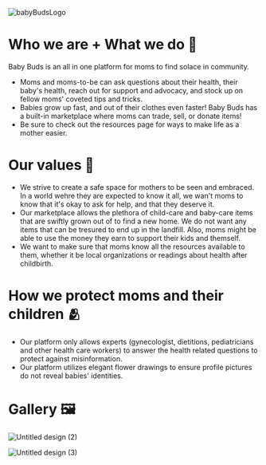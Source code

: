 ![babyBudsLogo](https://github.com/Mandy-cyber/Baby-Buds/assets/63426032/a628213a-39bd-42d2-9e15-a7c37ba654de)

# Who we are + What we do 🌱
Baby Buds is an all in one platform for moms to find solace in community. 

- Moms and moms-to-be can ask questions about their health, their baby's health, reach out for support and advocacy, and stock up on fellow moms' coveted tips and tricks. 
- Babies grow up fast, and out of their clothes even faster! Baby Buds has a built-in marketplace where moms can trade, sell, or donate items!
- Be sure to check out the resources page for ways to make life as a mother easier.

# Our values 🫶
- We strive to create a safe space for mothers to be seen and embraced. In a world wehre they are expected to know it all, we wan't moms to know that it's okay to ask for help, and that they deserve it.
- Our marketplace allows the plethora of child-care and baby-care items that are swiftly grown out of to find a new home. We do not want any items that can be tresured to end up in the landfill. Also, moms might be able to use the money they earn to support their kids and themself.
- We want to make sure that moms know all the resources available to them, whether it be local organizations or readings about health after childbirth.


# How we protect moms and their children 🫂
- Our platform only allows experts (gynecologist, dietitions, pediatricians and other health care workers) to answer the health related questions to protect against misinformation.
- Our platform utilizes elegant flower drawings to ensure profile pictures do not reveal babies' identities.

# Gallery 🖼️

![Untitled design (2)](https://github.com/Mandy-cyber/Baby-Buds/assets/63426032/7e7e829d-4812-409a-99d8-184d89aa8aa7)

![Untitled design (3)](https://github.com/Mandy-cyber/Baby-Buds/assets/63426032/0e95d171-3c22-4f21-b450-cecc8b8e0ee9)
